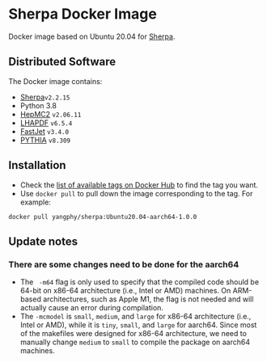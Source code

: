 # Sherpa Docker Image

Docker image based on Ubuntu 20.04 for [Sherpa](https://sherpa-team.gitlab.io/). 

## Distributed Software

The Docker image contains:

* [Sherpa](https://sherpa-team.gitlab.io/)`v2.2.15`
* Python 3.8
* [HepMC2](http://hepmc.web.cern.ch/hepmc/) `v2.06.11`
* [LHAPDF](https://lhapdf.hepforge.org/) `v6.5.4`
* [FastJet](http://fastjet.fr/) `v3.4.0`
* [PYTHIA](https://pythia.org/) `v8.309`

## Installation

- Check the [list of available tags on Docker Hub](https://hub.docker.com/r/yangphy/sherpa/tags) to find the tag you want.
- Use `docker pull` to pull down the image corresponding to the tag. For example:

```
docker pull yangphy/sherpa:Ubuntu20.04-aarch64-1.0.0
```

## Update notes

### There are some changes need to be done for the aarch64

* The ` -m64` flag is only used to specify that the compiled code should be 64-bit on x86-64 architecture (i.e., Intel or AMD) machines. On ARM-based architectures, such as Apple M1, the flag is not needed and will actually cause an error during compilation.
* The `-mcmodel` is `small`, `medium`, and `large` for x86-64 architecture (i.e., Intel or AMD), while it is `tiny`, `small`, and `large` for aarch64. Since most of the makefiles were designed for x86-64 architecture, we need to manually change `medium` to `small` to compile the package on aarch64 machines.




